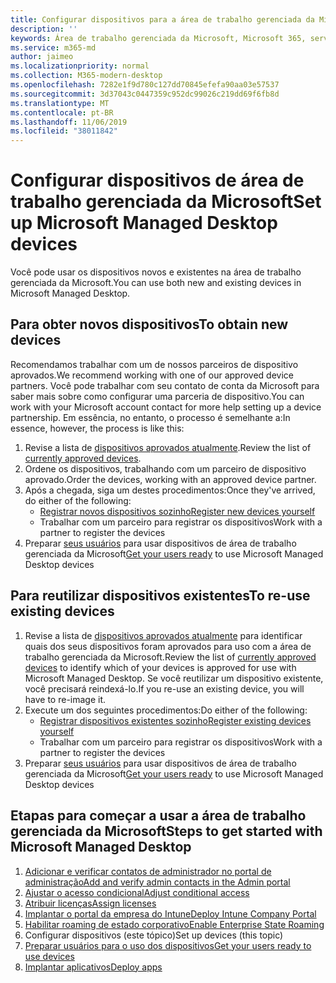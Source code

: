 ```yaml
---
title: Configurar dispositivos para a área de trabalho gerenciada da Microsoft
description: ''
keywords: Área de trabalho gerenciada da Microsoft, Microsoft 365, serviço, documentação
ms.service: m365-md
author: jaimeo
ms.localizationpriority: normal
ms.collection: M365-modern-desktop
ms.openlocfilehash: 7282e1f9d780c127dd70845efefa90aa03e57537
ms.sourcegitcommit: 3d37043c0447359c952dc99026c219dd69f6fb8d
ms.translationtype: MT
ms.contentlocale: pt-BR
ms.lasthandoff: 11/06/2019
ms.locfileid: "38011842"
---
```

# <a name="set-up-microsoft-managed-desktop-devices"></a><span data-ttu-id="4aaf7-103">Configurar dispositivos de área de trabalho gerenciada da Microsoft</span><span class="sxs-lookup"><span data-stu-id="4aaf7-103">Set up Microsoft Managed Desktop devices</span></span>

<span data-ttu-id="4aaf7-104">Você pode usar os dispositivos novos e existentes na área de trabalho gerenciada da Microsoft.</span><span class="sxs-lookup"><span data-stu-id="4aaf7-104">You can use both new and existing devices in Microsoft Managed Desktop.</span></span>

## <a name="to-obtain-new-devices"></a><span data-ttu-id="4aaf7-105">Para obter novos dispositivos</span><span class="sxs-lookup"><span data-stu-id="4aaf7-105">To obtain new devices</span></span>

<span data-ttu-id="4aaf7-106">Recomendamos trabalhar com um de nossos parceiros de dispositivo aprovados.</span><span class="sxs-lookup"><span data-stu-id="4aaf7-106">We recommend working with one of our approved device partners.</span></span> <span data-ttu-id="4aaf7-107">Você pode trabalhar com seu contato de conta da Microsoft para saber mais sobre como configurar uma parceria de dispositivo.</span><span class="sxs-lookup"><span data-stu-id="4aaf7-107">You can work with your Microsoft account contact for more help setting up a device partnership.</span></span> <span data-ttu-id="4aaf7-108">Em essência, no entanto, o processo é semelhante a:</span><span class="sxs-lookup"><span data-stu-id="4aaf7-108">In essence, however, the process is like this:</span></span>

1. <span data-ttu-id="4aaf7-109">Revise a lista de [dispositivos aprovados atualmente](../service-description/device-list.md).</span><span class="sxs-lookup"><span data-stu-id="4aaf7-109">Review the list of [currently approved devices](../service-description/device-list.md).</span></span>
2. <span data-ttu-id="4aaf7-110">Ordene os dispositivos, trabalhando com um parceiro de dispositivo aprovado.</span><span class="sxs-lookup"><span data-stu-id="4aaf7-110">Order the devices, working with an approved device partner.</span></span>
3. <span data-ttu-id="4aaf7-111">Após a chegada, siga um destes procedimentos:</span><span class="sxs-lookup"><span data-stu-id="4aaf7-111">Once they've arrived, do either of the following:</span></span>
    - [<span data-ttu-id="4aaf7-112">Registrar novos dispositivos sozinho</span><span class="sxs-lookup"><span data-stu-id="4aaf7-112">Register new devices yourself</span></span>](register-devices-self.md)
    - <span data-ttu-id="4aaf7-113">Trabalhar com um parceiro para registrar os dispositivos</span><span class="sxs-lookup"><span data-stu-id="4aaf7-113">Work with a partner to register the devices</span></span>
4. <span data-ttu-id="4aaf7-114">Preparar [seus usuários](get-started-devices.md) para usar dispositivos de área de trabalho gerenciada da Microsoft</span><span class="sxs-lookup"><span data-stu-id="4aaf7-114">[Get your users ready](get-started-devices.md) to use Microsoft Managed Desktop devices</span></span>

## <a name="to-re-use-existing-devices"></a><span data-ttu-id="4aaf7-115">Para reutilizar dispositivos existentes</span><span class="sxs-lookup"><span data-stu-id="4aaf7-115">To re-use existing devices</span></span>

1. <span data-ttu-id="4aaf7-116">Revise a lista de [dispositivos aprovados atualmente](../service-description/device-list.md) para identificar quais dos seus dispositivos foram aprovados para uso com a área de trabalho gerenciada da Microsoft.</span><span class="sxs-lookup"><span data-stu-id="4aaf7-116">Review the list of [currently approved devices](../service-description/device-list.md) to identify which of your devices is approved for use with Microsoft Managed Desktop.</span></span> <span data-ttu-id="4aaf7-117">Se você reutilizar um dispositivo existente, você precisará reindexá-lo.</span><span class="sxs-lookup"><span data-stu-id="4aaf7-117">If you re-use an existing device, you will have to re-image it.</span></span>
2. <span data-ttu-id="4aaf7-118">Execute um dos seguintes procedimentos:</span><span class="sxs-lookup"><span data-stu-id="4aaf7-118">Do either of the following:</span></span>
    - [<span data-ttu-id="4aaf7-119">Registrar dispositivos existentes sozinho</span><span class="sxs-lookup"><span data-stu-id="4aaf7-119">Register existing devices yourself</span></span>](register-reused-devices-self.md)
    - <span data-ttu-id="4aaf7-120">Trabalhar com um parceiro para registrar os dispositivos</span><span class="sxs-lookup"><span data-stu-id="4aaf7-120">Work with a partner to register the devices</span></span>
3. <span data-ttu-id="4aaf7-121">Preparar [seus usuários](get-started-devices.md) para usar dispositivos de área de trabalho gerenciada da Microsoft</span><span class="sxs-lookup"><span data-stu-id="4aaf7-121">[Get your users ready](get-started-devices.md) to use Microsoft Managed Desktop devices</span></span>

## <a name="steps-to-get-started-with-microsoft-managed-desktop"></a><span data-ttu-id="4aaf7-122">Etapas para começar a usar a área de trabalho gerenciada da Microsoft</span><span class="sxs-lookup"><span data-stu-id="4aaf7-122">Steps to get started with Microsoft Managed Desktop</span></span>

1. [<span data-ttu-id="4aaf7-123">Adicionar e verificar contatos de administrador no portal de administração</span><span class="sxs-lookup"><span data-stu-id="4aaf7-123">Add and verify admin contacts in the Admin portal</span></span>](add-admin-contacts.md)
2. [<span data-ttu-id="4aaf7-124">Ajustar o acesso condicional</span><span class="sxs-lookup"><span data-stu-id="4aaf7-124">Adjust conditional access</span></span>](conditional-access.md)
3. [<span data-ttu-id="4aaf7-125">Atribuir licenças</span><span class="sxs-lookup"><span data-stu-id="4aaf7-125">Assign licenses</span></span>](assign-licenses.md)
4. [<span data-ttu-id="4aaf7-126">Implantar o portal da empresa do Intune</span><span class="sxs-lookup"><span data-stu-id="4aaf7-126">Deploy Intune Company Portal</span></span>](company-portal.md)
5. [<span data-ttu-id="4aaf7-127">Habilitar roaming de estado corporativo</span><span class="sxs-lookup"><span data-stu-id="4aaf7-127">Enable Enterprise State Roaming</span></span>](enterprise-state-roaming.md)
6. <span data-ttu-id="4aaf7-128">Configurar dispositivos (este tópico)</span><span class="sxs-lookup"><span data-stu-id="4aaf7-128">Set up devices (this topic)</span></span>
7. [<span data-ttu-id="4aaf7-129">Preparar usuários para o uso dos dispositivos</span><span class="sxs-lookup"><span data-stu-id="4aaf7-129">Get your users ready to use devices</span></span>](get-started-devices.md)
8. [<span data-ttu-id="4aaf7-130">Implantar aplicativos</span><span class="sxs-lookup"><span data-stu-id="4aaf7-130">Deploy apps</span></span>](deploy-apps.md)
